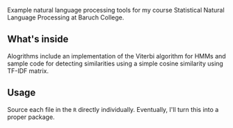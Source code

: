 Example natural language processing tools for my course 
Statistical Natural Language Processing at Baruch College.

## What's inside
Alogrithms include an implementation of the Viterbi algorithm for HMMs
and sample code for detecting similarities using
a simple cosine similarity using TF-IDF matrix.

## Usage
Source each file in the `R` directly individually.
Eventually, I'll turn this into a proper package.

